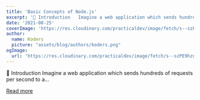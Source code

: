 ```yaml
---
title: 'Basic Concepts of Node.js'
excerpt: '🔶 Introduction   Imagine a web application which sends hundreds of requests per second to a...'
date: '2021-08-25'
coverImage: 'https://res.cloudinary.com/practicaldev/image/fetch/s--szPE9hzn--/c_imagga_scale,f_auto,fl_progressive,h_420,q_auto,w_1000/https://dev-to-uploads.s3.amazonaws.com/uploads/articles/qq1vs87b4gf7f3r3qjgp.jpg'
author:
  name: Koders
  picture: "assets/blog/authors/koders.png"
ogImage:
  url: 'https://res.cloudinary.com/practicaldev/image/fetch/s--szPE9hzn--/c_imagga_scale,f_auto,fl_progressive,h_420,q_auto,w_1000/https://dev-to-uploads.s3.amazonaws.com/uploads/articles/qq1vs87b4gf7f3r3qjgp.jpg'
---
```


🔶 Introduction   Imagine a web application which sends hundreds of requests per second to a...

[Read more](https://dev.to/cassiocappellari/basic-concepts-of-node-js-pch)
